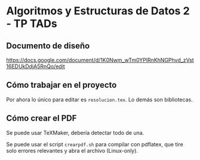 # Algoritmos y Estructuras de Datos 2 - TP TADs

## Documento de diseño

https://docs.google.com/document/d/1K0Nwm_wTm0YPlRnKhNGPhvd_zVst16EDUkDdjA5RnQo/edit

## Cómo trabajar en el proyecto

Por ahora lo único para editar es `resolucion.tex`. Lo demás son bibliotecas.

## Cómo crear el PDF

Se puede usar TeXMaker, debería detectar todo de una.

Se puede usar el script `crearpdf.sh` para compilar con pdflatex, que tire solo errores relevantes y abra el archivo (Linux-only).